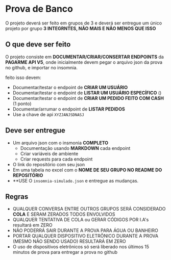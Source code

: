 # Prova de Banco
O projeto deverá ser feito em grupos de 3 e deverá ser entregue um único projeto por grupo **3 INTEGRNTES, NÃO MAIS E NÃO MENOS QUE ISSO**

## O que deve ser feito
O projeto consiste em **DOCUMENTAR/CRIAR/CONSERTAR ENDPOINTS** da **PAGARME API V5**, onde inicialmente devem pegar o arquivo json da prova no github, e importar no insomnia.

feito isso devem:
- Documentar/testar o endpoint de **CRIAR UM USUÁRIO**
- Documentar/testar o endpoint de **LISTAR UM USUÁRIO ESPECÍFICO** ()
- Documentar/testar o endpoint de **CRIAR UM PEDIDO FEITO COM CASH** (1 ponto)
- Documentar/arrumar o endpoint de **LISTAR PEDIDOS**
- Use a chave de api `XYZJANJSDNASJ`

## Deve ser entregue
- Um arquivo json com o insmonia **COMPLETO**
    - Documentação usando **MARKDOWN** cada endpoint
    - Criar variáveis de ambiente
    - Criar requests para cada endpoint
- O link do repositório com seu json
- Em uma tabela no excel com o **NOME DE SEU GRUPO NO README DO REPOSITÓRIO**
- **USE O `insomnia-simulado.json` e entregue as mudanças.

## Regras
- QUALQUER CONVERSA ENTRE OUTROS GRUPOS SERÁ CONSIDERADO **COLA** E SERAM ZERADOS TODOS ENVOLVIDOS
- QUALQUER TENTATIVA DE COLA ou GERAR CÓDIGOS POR I.A's resultará em ZERO
- NÃO PODERRÁ SAIR DURANTE A PROVA PARA ÁGUA OU BANHEIRO
- PORTAR QUALQUER DISPOSITIVO ELETRÔNICO DURANTE A PROVA (MESMO NÃO SENDO USADO) RESULTARÁ EM ZERO
- O uso de dispositivos eletrônicos só será liberado nos últimos 15 minutos de prova para entregar a prova no github
